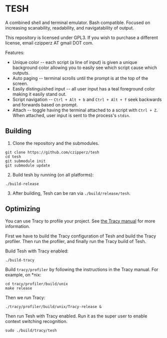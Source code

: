 # TESH

A combined shell and terminal emulator.  Bash compatible.
Focused on increasing scanability, readability, and navigatability of output.

This repository is licensed under GPL3.  If you wish to
purchase a different license, email czipperz AT gmail DOT com.

Features:
* Unique color -- each script (a line of input) is given a unique background
  color allowing you to easily see which script cause which outputs.
* Auto paging -- terminal scrolls until the prompt is at the top of the screen.
* Easily distinguished input -- all user input has a
  teal foreground color making it easily stand out.
* Script navigation -- `Ctrl + Alt + b` and `Ctrl + Alt + f`
  seek backwards and forwards based on prompt.
* Attach -- toggle having the terminal attached to a script with `Ctrl + Z`.
  When attached, user input is sent to the process's `stdin`.

## Building

1. Clone the repository and the submodules.

```
git clone https://github.com/czipperz/tesh
cd tesh
git submodule init
git submodule update
```

2. Build tesh by running (on all platforms):

```
./build-release
```

3. After building, Tesh can be ran via `./build/release/tesh`.

## Optimizing

You can use Tracy to profile your project.  See [the Tracy manual] for more information.

[the Tracy manual]: https://bitbucket.com/wolfpld/tracy/downloads/tracy.pdf

First we have to build the Tracy configuration of Tesh and build the Tracy
profiler.  Then run the profiler, and finally run the Tracy build of Tesh.

Build Tesh with Tracy enabled:
```
./build-tracy
```

Build `tracy/profiler` by following the instructions in the Tracy manual.  For example, on *nix:
```
cd tracy/profiler/build/unix
make release
```

Then we run Tracy:
```
./tracy/profiler/build/unix/Tracy-release &
```

Then run Tesh with Tracy enabled.  Run it as the
super user to enable context switching recognition.
```
sudo ./build/tracy/tesh
```

